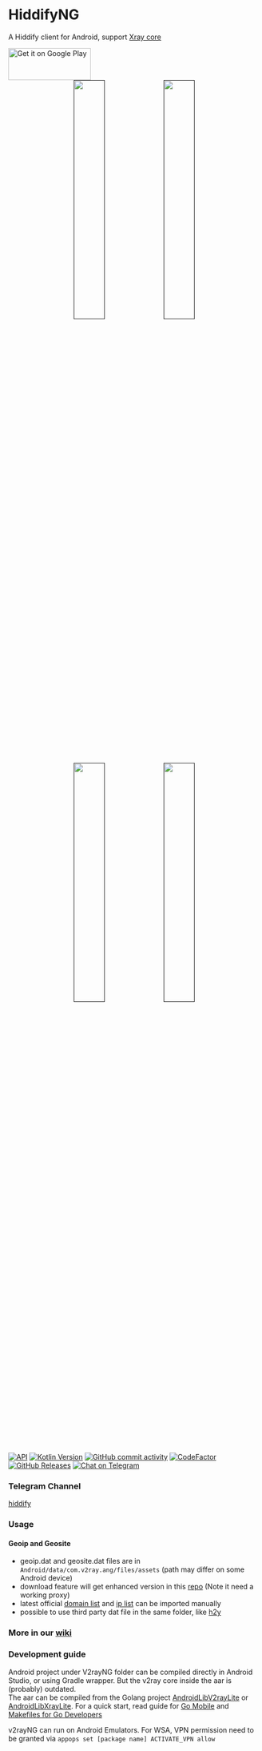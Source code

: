 # HiddifyNG

A Hiddify client for Android, support [Xray core](https://github.com/XTLS/Xray-core) <!-- and [v2fly core](https://github.com/v2fly/v2ray-core)-->

<a href="https://play.google.com/store/apps/details?id=ang.hiddify.com">
<img alt="Get it on Google Play" src="https://play.google.com/intl/en_us/badges/images/generic/en_badge_web_generic.png" width="165" height="64" />
</a>

<br>
<center>
<a href=""><img width="35%" src="https://user-images.githubusercontent.com/114227601/236047341-47a744e2-b552-4734-b919-2ee8f9416998.png" /></a>
<a href=""><img width="35%" src="https://user-images.githubusercontent.com/114227601/236047343-85026615-c891-40d7-bd22-ec44b846d727.png" /></a>
<a href=""><img width="35%" src="https://user-images.githubusercontent.com/114227601/236047350-99b4cd08-1cd7-49b5-b5e5-efff0163101b.png" /></a>
<a href=""><img width="35%" src="https://user-images.githubusercontent.com/114227601/236047353-5007bd75-fb00-4462-a535-b523b547f6f9.png" /></a>
</center>


[![API](https://img.shields.io/badge/API-21%2B-yellow.svg?style=flat)](https://developer.android.com/about/versions/lollipop)
[![Kotlin Version](https://img.shields.io/badge/Kotlin-1.6.21-blue.svg)](https://kotlinlang.org)
[![GitHub commit activity](https://img.shields.io/github/commit-activity/m/hiddify/HiddifyAndroidNG)](https://github.com/hiddify/HiddifyAndroidNG/commits/master)
[![CodeFactor](https://www.codefactor.io/repository/github/hiddify/HiddifyAndroidNG/badge)](https://www.codefactor.io/repository/github/hiddify/HiddifyAndroidNG)
[![GitHub Releases](https://img.shields.io/github/downloads/hiddify/HiddifyAndroidNG/total?logo=github)](https://github.com/hiddify/HiddifyAndroidNG/releases)
[![Chat on Telegram](https://img.shields.io/badge/Chat%20on-Telegram-brightgreen.svg)](https://t.me/hiddify)




### Telegram Channel
[hiddify](https://t.me/hiddify)

### Usage

#### Geoip and Geosite
- geoip.dat and geosite.dat files are in `Android/data/com.v2ray.ang/files/assets` (path may differ on some Android device)
- download feature will get enhanced version in this [repo](https://github.com/Loyalsoldier/v2ray-rules-dat) (Note it need a working proxy)
- latest official [domain list](https://github.com/v2fly/domain-list-community) and [ip list](https://github.com/v2fly/geoip) can be imported manually
- possible to use third party dat file in the same folder, like [h2y](https://guide.v2fly.org/routing/sitedata.html#%E5%A4%96%E7%BD%AE%E7%9A%84%E5%9F%9F%E5%90%8D%E6%96%87%E4%BB%B6)

### More in our [wiki](https://github.com/2dust/v2rayNG/wiki)

### Development guide

Android project under V2rayNG folder can be compiled directly in Android Studio, or using Gradle wrapper. But the v2ray core inside the aar is (probably) outdated.  
The aar can be compiled from the Golang project [AndroidLibV2rayLite](https://github.com/2dust/AndroidLibV2rayLite) or [AndroidLibXrayLite](https://github.com/2dust/AndroidLibXrayLite).
For a quick start, read guide for [Go Mobile](https://github.com/golang/go/wiki/Mobile) and [Makefiles for Go Developers](https://tutorialedge.net/golang/makefiles-for-go-developers/)

v2rayNG can run on Android Emulators. For WSA, VPN permission need to be granted via
`appops set [package name] ACTIVATE_VPN allow`
